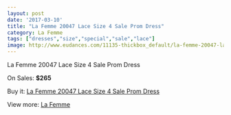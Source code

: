 ```yaml
---
layout: post
date: '2017-03-10'
title: "La Femme 20047 Lace Size 4 Sale Prom Dress"
category: La Femme
tags: ["dresses","size","special","sale","lace"]
image: http://www.eudances.com/11135-thickbox_default/la-femme-20047-lace-size-4-sale-prom-dress.jpg
---
```

La Femme 20047 Lace Size 4 Sale Prom Dress

On Sales: **$265**
<a href="https://www.eudances.com/en/la-femme/3549-la-femme-20047-lace-size-4-sale-prom-dress.html"><amp-img layout="responsive" width="600" height="600" src="//www.eudances.com/11135-thickbox_default/la-femme-20047-lace-size-4-sale-prom-dress.jpg" alt="La Femme 20047 Lace Size 4 Sale Prom Dress 0" /></a>
<a href="https://www.eudances.com/en/la-femme/3549-la-femme-20047-lace-size-4-sale-prom-dress.html"><amp-img layout="responsive" width="600" height="600" src="//www.eudances.com/11136-thickbox_default/la-femme-20047-lace-size-4-sale-prom-dress.jpg" alt="La Femme 20047 Lace Size 4 Sale Prom Dress 1" /></a>
<a href="https://www.eudances.com/en/la-femme/3549-la-femme-20047-lace-size-4-sale-prom-dress.html"><amp-img layout="responsive" width="600" height="600" src="//www.eudances.com/11137-thickbox_default/la-femme-20047-lace-size-4-sale-prom-dress.jpg" alt="La Femme 20047 Lace Size 4 Sale Prom Dress 2" /></a>

Buy it: [La Femme 20047 Lace Size 4 Sale Prom Dress](https://www.eudances.com/en/la-femme/3549-la-femme-20047-lace-size-4-sale-prom-dress.html "La Femme 20047 Lace Size 4 Sale Prom Dress")

View more: [La Femme](https://www.eudances.com/en/72-La-Femme "La Femme")